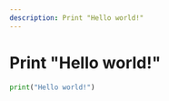 ```yaml
---
description: Print "Hello world!"
---
```


# Print "Hello world!"

```python
print("Hello world!")
```

